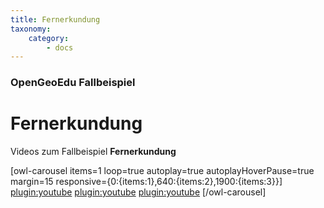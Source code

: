 ```yaml
---
title: Fernerkundung
taxonomy:
    category:
        - docs
---
```


### OpenGeoEdu Fallbeispiel

# Fernerkundung
<!-- 
<div class="embed-responsive embed-responsive-16by9">
<iframe class="embed-responsive-item" src="https://h5p.org/h5p/embed/278768" width="1090" height="677" frameborder="0" allowfullscreen="allowfullscreen"></iframe>
<br><br>
h5p ist oft kaputt
-->

Videos zum Fallbeispiel **Fernerkundung**

[owl-carousel items=1 loop=true autoplay=true autoplayHoverPause=true margin=15 responsive={0:{items:1},640:{items:2},1900:{items:3}}]
[plugin:youtube](https://youtu.be/iIlX9-Ld_zY)
[plugin:youtube](https://youtu.be/xInGd8IDkkE)
[plugin:youtube](https://youtu.be/Vh6agzSaXCk)
[/owl-carousel]

<script type="application/ld+json"> 
{
  "@context": "http://schema.org",
  "@type": "Course",
  "name": "Fernerkundung - OpenGeoEdu Fallbeispiel",
  "description": "Ziel der Lerneinheit ist es Terminologien der optischen Fernerkundung kennenzulernen und in diesem Zusammenhang die Eigenschaften von Vegetation näher zu betrachten.",
  "provider": {
    "@type": "Organization",
    "name": "OpenGeoEdu",
    "sameAs": "https://www.opengeoedu.de"
  }
} 
</script> 